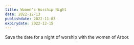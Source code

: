 ```yaml
---
title: Women's Worship Night
date: 2022-12-13
publishdate: 2022-11-03
expirydate: 2022-12-15
---
```

Save the date for a night of worship with the women of Arbor.
